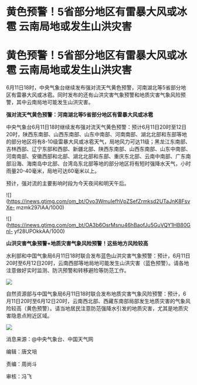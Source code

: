 # 黄色预警！5省部分地区有雷暴大风或冰雹 云南局地或发生山洪灾害

# 黄色预警！5省部分地区有雷暴大风或冰雹 云南局地或发生山洪灾害

6月11日18时，中央气象台继续发布强对流天气黄色预警，河南湖北等5省部分地区有雷暴大风或冰雹。同时发布的还有山洪灾害气象预警和地质灾害气象风险预警，其中云南局地可能发生山洪灾害。

**强对流天气黄色预警：河南湖北等5省部分地区有雷暴大风或冰雹**

中央气象台6月11日18时继续发布强对流天气黄色预警：预计6月11日20时至12日20时，陕西东南部、山西东南部、山东中南部、河南南部、湖北北部和东部等地的部分地区将有8-10级雷暴大风或冰雹天气，局地风力可达11级；黑龙江东南部、吉林西部、辽宁东部和西部、新疆北部、陕西东南部、山西东南部、山东中南部、河南南部、安徽西部和北部、湖北北部和东部、重庆东北部、云南中南部、广东南部沿海、海南岛中北部、台湾岛东北部等地的部分地区将有短时强降水天气，小时雨量20-40毫米，局地可达60毫米以上。

预计，强对流的主要影响时段为今天夜间和明天午后。

![](https://inews.gtimg.com/om_bt/Ovo3WmuIefhVpZSefZrmksd2UTaJnK8FsvXe-
mzmk297IAA/1000)

![](https://inews.gtimg.com/om_bt/OA3b6OsrMsnu46hBaofJu5GuVQY1HB80Gnl-
yf28UPOkkAA/1000)

**山洪灾害气象预警+地质灾害气象风险预警！这些地方风险较高**

水利部和中国气象局6月11日18时联合发布蓝色山洪灾害气象预警：预计，6月11日20时至6月12日20时，云南西部等地局地可能发生山洪灾害（蓝色预警）。请各地注意做好实时监测、防汛预警和转移避险等防范工作。

![](https://inews.gtimg.com/om_bt/Omfmljuswg7Vkbt2jkwOCZ3K8jyJrtshXMdTM_Y2SnbTMAA/1000)

自然资源部与中国气象局6月11日18时联合发布地质灾害气象风险预警：预计，6月11日20时至6月12日20时，云南西北部、西藏东南部局部发生地质灾害的气象风险较高（黄色预警）。请当地居民注意防范强降水引发的地质灾害，尤其是地质灾害隐患点附近区域。

![](https://inews.gtimg.com/om_bt/OZ80TZDYt8oBkx_5FI00IDfYh5SgHrrogfAHw9NqwSrz4AA/1000)

消息来源：@中央气象台、中国天气网

编辑：唐文培

责编：周尚斗

审核：冯飞

